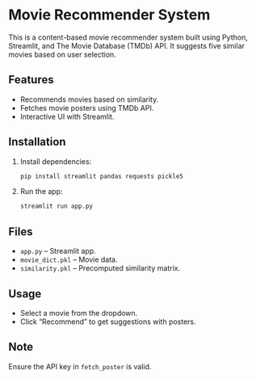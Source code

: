 # Movie Recommender System  

This is a content-based movie recommender system built using Python, Streamlit, and The Movie Database (TMDb) API. It suggests five similar movies based on user selection.  

## Features  
- Recommends movies based on similarity.  
- Fetches movie posters using TMDb API.  
- Interactive UI with Streamlit.  

## Installation  
1. Install dependencies:  
   ```bash
   pip install streamlit pandas requests pickle5
   ```  
2. Run the app:  
   ```bash
   streamlit run app.py
   ```  

## Files  
- `app.py` – Streamlit app.  
- `movie_dict.pkl` – Movie data.  
- `similarity.pkl` – Precomputed similarity matrix.  

## Usage  
- Select a movie from the dropdown.  
- Click “Recommend” to get suggestions with posters.  

## Note  
Ensure the API key in `fetch_poster` is valid.  
